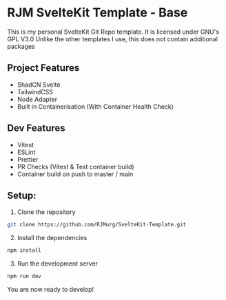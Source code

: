 # RJM SvelteKit Template - Base

This is my personal SvelteKit Git Repo template. It is licensed under GNU's GPL V3.0
Unlike the other templates I use, this does not contain additional packages

## Project Features

- ShadCN Svelte
- TailwindCSS
- Node Adapter
- Built in Containerisation (With Container Health Check)

## Dev Features
- Vitest
- ESLint
- Prettier
- PR Checks (Vitest & Test container build)
- Container build on push to master / main

## Setup:

1. Clone the repository

```bash
git clone https://github.com/RJMurg/SvelteKit-Template.git
```

2. Install the dependencies

```bash
npm install
```

3. Run the development server

```bash
npm run dev
```

You are now ready to develop!
